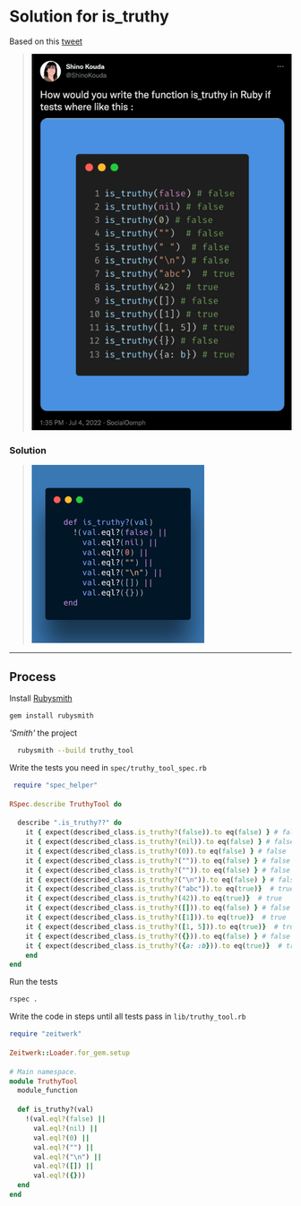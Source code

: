 # Solution for is_truthy

Based on this [tweet](https://twitter.com/ShinoKouda/status/1543921321163341828) 


> ![img.png](img.png)
> 

### Solution

> ![img_1.png](img_1.png)

---

## Process

Install [Rubysmith](https://www.alchemists.io/projects/rubysmith/)

```bash
gem install rubysmith
```

_'Smith'_ the project

```bash
  rubysmith --build truthy_tool
```


Write the tests you need in `spec/truthy_tool_spec.rb`

```ruby
 require "spec_helper"

RSpec.describe TruthyTool do

  describe ".is_truthy??" do
    it { expect(described_class.is_truthy?(false)).to eq(false) } # false
    it { expect(described_class.is_truthy?(nil)).to eq(false) } # false
    it { expect(described_class.is_truthy?(0)).to eq(false) } # false
    it { expect(described_class.is_truthy?("")).to eq(false) } # false
    it { expect(described_class.is_truthy?("")).to eq(false) } # false
    it { expect(described_class.is_truthy?("\n")).to eq(false) } # false
    it { expect(described_class.is_truthy?("abc")).to eq(true)}  # true
    it { expect(described_class.is_truthy?(42)).to eq(true)}  # true
    it { expect(described_class.is_truthy?([])).to eq(false) } # false
    it { expect(described_class.is_truthy?([1])).to eq(true)}  # true
    it { expect(described_class.is_truthy?([1, 5])).to eq(true)}  # true
    it { expect(described_class.is_truthy?({})).to eq(false) } # false
    it { expect(described_class.is_truthy?({a: :b})).to eq(true)}  # true
    end
end
```

Run the tests
```bash
rspec .
```
       
Write the code in steps until all tests pass in `lib/truthy_tool.rb`

```ruby 
require "zeitwerk"

Zeitwerk::Loader.for_gem.setup

# Main namespace.
module TruthyTool
  module_function

  def is_truthy?(val)
    !(val.eql?(false) ||
      val.eql?(nil) ||
      val.eql?(0) ||
      val.eql?("") ||
      val.eql?("\n") ||
      val.eql?([]) ||
      val.eql?({}))
  end
end
```



